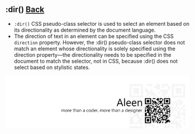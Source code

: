 ## :dir() [**Back**](./../pseudoClass.md)

- `:dir()` CSS pseudo-class selector is used to select an element based on its directionality as determined by the document language.
- The direction of text in an element can be specified using the CSS `direction` property. However, the :dir() pseudo-class selector does not match an element whose directionality is solely specified using the direction property—the directionality needs to be specified in the document to match the selector, not in CSS, because :dir() does not select based on stylistic states.

<a href="http://aleen42.github.io/" target="_blank" ><img src="./../../../pic/tail.gif"></a>
